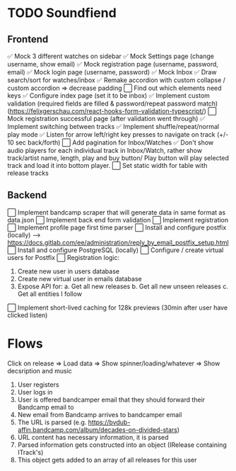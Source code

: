 # TODO Soundfiend

## Frontend

:white_check_mark: Mock 3 different watches on sidebar
:white_check_mark: Mock Settings page (change username, show email)
:white_check_mark: Mock registration page (username, password, email)
:white_check_mark: Mock login page (username, password)
:white_check_mark: Mock Inbox
:white_check_mark: Draw search/sort for watches/inbox
:white_check_mark: Remake accordion with custom collapse / custom accordion => decrease padding
:white_large_square: Find out which elements need keys
:white_check_mark: Configure index page (set it to be inbox)
:white_check_mark: Implement custom validation (required fields are filled & password/repeat password match) (https://felixgerschau.com/react-hooks-form-validation-typescript/)
:white_large_square: Mock registration successful page (after validation went through)
:white_check_mark: Implement switching between tracks
:white_check_mark: Implement shuffle/repeat/normal play mode
:white_check_mark: Listen for arrow left/right key presses to navigate on track (+/- 10 sec back/forth)
:white_large_square: Add pagination for Inbox/Watches
:white_check_mark: Don't show audio players for each individual track in Inbox/Watch, rather show track/artist name, length, play and buy button/ Play button will play selected track and load it into bottom player.
:white_large_square: Set static width for table with release tracks

## Backend

:white_large_square: Implement bandcamp scraper that will generate data in same format as data.json
:white_large_square: Implement back end form validation
:white_large_square: Implement registration
:white_large_square: Implement profile page first time parser
:white_large_square: Install and configure postfix (locally) --> https://docs.gitlab.com/ee/administration/reply_by_email_postfix_setup.html
:white_large_square: Install and configure PostgreSQL (locally)
:white_large_square: Configure / create virtual users for Postfix
:white_large_square: Registration logic:

1. Create new user in users database
2. Create new virtual user in emails database
3. Expose API for:
   a. Get all new releases
   b. Get all new unseen releases
   c. Get all entities I follow

:white_large_square: Implement short-lived caching for 128k previews (30min after user have clicked listen)

# Flows

Click on release => Load data => Show spinner/loading/whatever => Show decsription and music

1. User registers
2. User logs in
3. User is offered bandcamper email that they should forward their Bandcamp email to
4. New email from Bandcamp arrives to bandcamper email
5. The URL is parsed (e.g. https://bvdub-affin.bandcamp.com/album/decades-on-divided-stars)
6. URL content has necessary information, it is parsed
7. Parsed information gets constructed into an object (IRelease containing ITrack's)
8. This object gets added to an array of all releases for this user